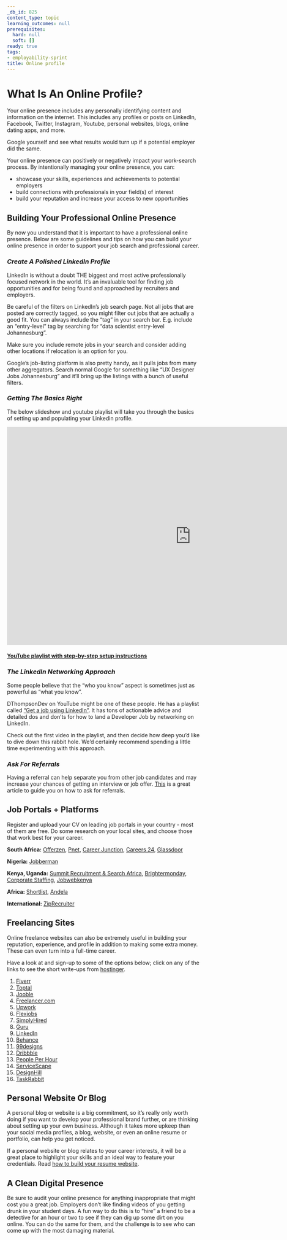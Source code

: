 ```yaml
---
_db_id: 825
content_type: topic
learning_outcomes: null
prerequisites:
  hard: null
  soft: []
ready: true
tags:
- employability-sprint
title: Online profile
---
```

# What Is An Online Profile?
Your online presence includes any personally identifying content and information on the internet. This includes any profiles or posts on LinkedIn, Facebook, Twitter, Instagram, Youtube, personal websites, blogs, online dating apps, and more.

Google yourself and see what results would turn up if a potential employer did the same. 

Your online presence can positively or negatively impact your work-search process. By intentionally managing your online presence, you can:
- showcase your skills, experiences and achievements to potential employers
- build connections with professionals in your field(s) of interest 
- build your reputation and increase your access to new opportunities

## Building Your Professional Online Presence
By now you understand that it is important to have a professional online presence. Below are some guidelines and tips on how you can build your online presence in order to support your job search and professional career.

### *Create A Polished LinkedIn Profile*
LinkedIn is without a doubt THE biggest and most active professionally focused network in the world. It’s an invaluable tool for finding job opportunities and for being found and approached by recruiters and employers. 

Be careful of the filters on LinkedIn’s job search page. Not all jobs that are posted are correctly tagged, so you might filter out jobs that are actually a good fit. You can always include the “tag” in your search bar. E.g. include an “entry-level” tag by searching for “data scientist entry-level Johannesburg”. 

Make sure you include remote jobs in your search and consider adding other locations if relocation is an option for you.

Google’s job-listing platform is also pretty handy, as it pulls jobs from many other aggregators. Search normal Google for something like “UX Designer Jobs Johannesburg” and it’ll bring up the listings with a bunch of useful filters. 

### *Getting The Basics Right*

The below slideshow and youtube playlist will take you through the basics of setting up and populating your Linkedin profile.

<iframe src="https://docs.google.com/presentation/d/e/2PACX-1vQ2XditmhReBD6moYTOewszCo39wjiycvycD6iFgAxxNiALJB8Y5euUT6aMd0_f8DnNV4QaT2022NWq/embed?start=false&loop=false&delayms=3000" frameborder="0" width="960" height="569" allowfullscreen="true" mozallowfullscreen="true" webkitallowfullscreen="true"></iframe>

#### [YouTube playlist with step-by-step setup instructions](https://youtube.com/playlist?list=PLqU7nTtS-Xlmg2s96GCmiRQe8OGWWN_hm)
### *The LinkedIn Networking Approach*

Some people believe that the “who you know” aspect is sometimes just as powerful as “what you know”. 

DThompsonDev on YouTube might be one of these people. He has a playlist called [“Get a job using LinkedIn”](https://www.youtube.com/playlist?list=PL54X5yR8qizsMpvTCqUIEFMeEp-chvcxk). It has tons of actionable advice and detailed dos and don’ts for how to land a Developer Job by networking on LinkedIn. 

Check out the first video in the playlist, and then decide how deep you’d like to dive down this rabbit hole. We’d certainly recommend spending a little time experimenting with this approach. 

### *Ask For Referrals*
Having a referral can help separate you from other job candidates and may increase your chances of getting an interview or job offer. [This](https://www.indeed.com/career-advice/finding-a-job/request-for-referral#:~:text=What%20is%20a%20request%20for%20a%20referral%3F,an%20interview%20or%20job%20offer.) is a great article to guide you on how to ask for referrals.

## Job Portals + Platforms
Register and upload your CV on leading job portals in your country - most of them are free. Do some research on your local sites, and choose those that work best for your career.

**South Africa:** [Offerzen](https://www.offerzen.com/), [Pnet](https://www.pnet.co.za/?cid=SEAdvert_Google_SEARCH_EN_B2C|Brand|EM|High-Performance|Generic|Open-Targeting|OAF|March2022_c_Brand|EM_pnet_-_-_-&gclid=Cj0KCQjw3IqSBhCoARIsAMBkTb0W16xrTAlfUU0Cl2jkTqsMO7vxFElCFGcJD46YSpYrK9WeKDD87J8aAhRcEALw_wcB), [Career Junction](https://www.careerjunction.co.za/account/signin), [Careers 24](https://www.careers24.com/Login), [Glassdoor](https://www.glassdoor.com/) 

**Nigeria:** [Jobberman](https://www.jobberman.com/)

**Kenya, Uganda:** [Summit Recruitment & Search Africa](https://www.summitrecruitment-search.com/job-board/), [Brightermonday](https://www.brightermonday.co.ke/), [Corporate Staffing](https://www.corporatestaffing.co.ke/), [Jobwebkenya](https://jobwebkenya.com/)

**Africa:** [Shortlist](https://work.shortlist.net/for-candidates/), [Andela](https://andela.com/)

**International:** [ZipRecruiter](https://www.ziprecruiter.com/)

## Freelancing Sites
Online freelance websites can also be extremely useful in building your reputation, experience, and profile in addition to making some extra money. These can even turn into a full-time career.

Have a look at and sign-up to some of the options below; click on any of the links to see the short write-ups from [hostinger](https://www.hostinger.com/tutorials/best-freelance-websites). 
1. [Fiverr](https://www.hostinger.com/tutorials/best-freelance-websites#1_Fiverr)
2. [Toptal](https://www.hostinger.com/tutorials/best-freelance-websites#2_Toptal)
3. [Jooble](https://www.hostinger.com/tutorials/best-freelance-websites#3_Jooble)
4. [Freelancer.com](https://www.hostinger.com/tutorials/best-freelance-websites#4_Freelancercom)
5. [Upwork](https://www.hostinger.com/tutorials/best-freelance-websites#5_Upwork)
6. [Flexjobs](https://www.hostinger.com/tutorials/best-freelance-websites#6_Flexjobs)
7. [SimplyHired](https://www.hostinger.com/tutorials/best-freelance-websites#7_SimplyHired)
8. [Guru](https://www.hostinger.com/tutorials/best-freelance-websites#8_Guru) 
9. [LinkedIn](https://www.hostinger.com/tutorials/best-freelance-websites#9_LinkedIn)
10. [Behance](https://www.hostinger.com/tutorials/best-freelance-websites#10_Behance)
11. [99designs](https://www.hostinger.com/tutorials/best-freelance-websites#11_99designs)
12. [Dribbble](https://www.hostinger.com/tutorials/best-freelance-websites#12_Dribbble)
13. [People Per Hour](https://www.hostinger.com/tutorials/best-freelance-websites#13_People_Per_Hour)
14. [ServiceScape](https://www.hostinger.com/tutorials/best-freelance-websites#14_ServiceScape)
15. [DesignHill](https://www.hostinger.com/tutorials/best-freelance-websites#15_DesignHill)
16. [TaskRabbit](https://www.hostinger.com/tutorials/best-freelance-websites#16_TaskRabbit)

## Personal Website Or Blog
A personal blog or website is a big commitment, so it’s really only worth doing if you want to develop your professional brand further, or are thinking about setting up your own business. Although it takes more upkeep than your social media profiles, a blog, website, or even an online resume or portfolio, can help you get noticed. 

If a personal website or blog relates to your career interests, it will be a great place to highlight your skills and an ideal way to feature your credentials. Read [how to build your resume website](https://www.jimdo.com/blog/resume-website-that-employers-love/).

## A Clean Digital Presence
Be sure to audit your online presence for anything inappropriate that might cost you a great job. Employers don’t like finding videos of you getting drunk in your student days. A fun way to do this is to “hire” a friend to be a detective for an hour or two to see if they can dig up some dirt on you online. You can do the same for them, and the challenge is to see who can come up with the most damaging material. 
